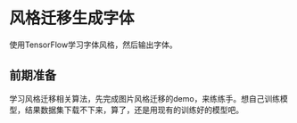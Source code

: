 # 风格迁移生成字体

使用TensorFlow学习字体风格，然后输出字体。

## 前期准备

学习风格迁移相关算法，先完成图片风格迁移的demo，来练练手。想自己训练模型，结果数据集下载不下来，算了，还是用现有的训练好的模型吧。